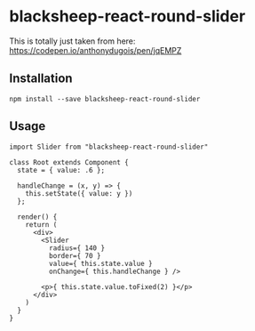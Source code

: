 # blacksheep-react-round-slider

This is totally just taken from here: https://codepen.io/anthonydugois/pen/jqEMPZ




## Installation

```
npm install --save blacksheep-react-round-slider
```

## Usage

```
import Slider from "blacksheep-react-round-slider"

class Root extends Component {
  state = { value: .6 };

  handleChange = (x, y) => {
    this.setState({ value: y })
  };

  render() {
    return (
      <div>
        <Slider
          radius={ 140 }
          border={ 70 }
          value={ this.state.value }
          onChange={ this.handleChange } />

        <p>{ this.state.value.toFixed(2) }</p>
      </div>
    )
  }
}

```
